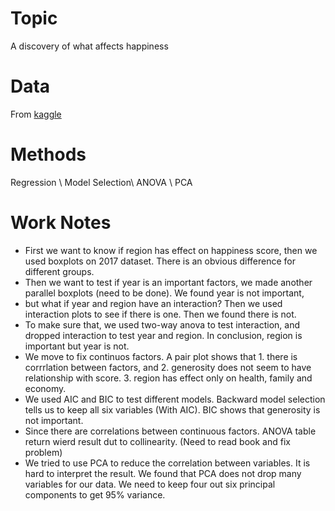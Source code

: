 # Topic
A discovery of what affects happiness

# Data
From [kaggle](https://www.kaggle.com/unsdsn/world-happiness/home)

# Methods
Regression \\
Model Selection\\
ANOVA \\
PCA

# Work Notes
+ First we want to know if region has effect on happiness score, then we used boxplots on 2017 dataset. There is an obvious difference for different groups. 
+ Then we want to test if year is an important factors, we made another parallel boxplots (need to be done). We found year is not important, 
+ but what if year and region have an interaction? Then we used interaction plots to see if there is one. Then we found there is not. 
+ To make sure that, we used two-way anova to test interaction, and dropped interaction to test year and region. In conclusion, region is important but year is not.
+ We move to fix continuos factors. A pair plot shows that 1. there is corrrlation between factors, and 2. generosity does not seem to have relationship with score. 3. region has effect only on health, family and economy.
+ We used AIC and BIC to test different models. Backward model selection tells us to keep all six variables (With AIC). BIC shows that generosity is not important. 
+ Since there are correlations between continuous factors. ANOVA table return wierd result dut to collinearity. (Need to read book and fix problem) 
+ We tried to use PCA to reduce the correlation between variables. It is hard to interpret the result. We found that PCA does not drop many variables for our data. We need to keep four out six principal components to get 95% variance.
